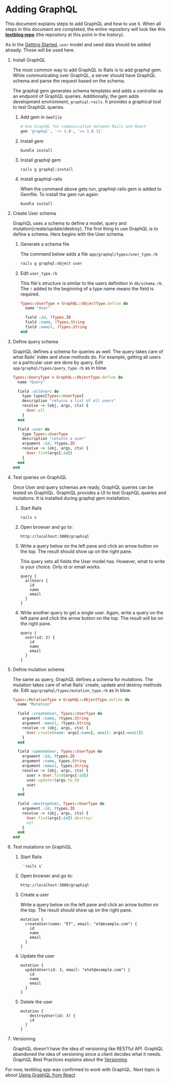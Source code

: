 # Adding GraphQL

This document explains steps to add GraphQL and how to use it.
When all steps in this document are completed, the entire repository will look like this
__[textblog repo](https://github.com/yokolet/textblog/tree/06a62e49cb5f85d50a31c835a594c77e550692bf)__
(the repository at this point in the history).


As in the [Getting Started](./GettingStarted.md), `user` model and seed data
should be added already. Those will be used here.

1. Install GraphQL

    The most common way to add GraphQL to Rails is to add graphql gem.
    While communicating over GraphQL, a server should have GraphQL schema
    and parse the request based on the schema.
    
    The graphql gem generates schema templates and adds a controller as an
    endpoint of GraphQL queries. Additionally, the gem adds development
    environment, `graphiql-rails`. It provides a graphical tool to test
    GraphQL queries.
    
    1. Add gem in `Gemfile` 

        ```ruby
        # Use GraphQL for communication between Rails and React
        gem 'graphql', '~> 1.8', '>= 1.8.11'
        ```
        
    2. Install gem

        ```
        bundle install
        ```
    
    3. Install graphql gem
    
        ```rails g graphql:install```
    
    4. Install graphiql-rails
    
        When the command above gets run, graphiql-rails gem is added to Gemfile.
        To install the gem run again:
        
        ```bundle install```

2. Create User schema

    GraphQL uses a schema to define a model, query and mutation(create/update/destroy).
    The first thing to use GraphQL is to define a schema. Here begins with the
    User schema.
    
    1. Generate a schema file
    
        The command below adds a file `app/graphql/types/user_type.rb`

        ```bash
        rails g graphql:object user
        ```
    
    2. Edit `user_type.rb`

        This file's structure is similar to the users definition in `db/schema.rb`.
        The `!` added to the beginning of a type name means the field is required.
    
        ```ruby
        Types::UserType = GraphQL::ObjectType.define do
          name "User"
        
          field :id, !Types.ID
          field :name, !Types.String
          field :email, !Types.String
        end
        ```

3. Define query schema

    GraphQL defines a schema for queries as well. The query takes care of what Rails'
    index and show methods do. For example, getting all users or a
    particular user are done by query.
    Edit `app/graphql/types/query_type.rb` as in blow.
    
    ```ruby
    Types::QueryType = GraphQL::ObjectType.define do
      name "Query"
    
      field :allUsers do
        type types[Types::UserType]
        description "returns a list of all users"
        resolve -> (obj, args, ctx) {
          User.all
        }
      end
    
      field :user do
        type Types::UserType
        description "returns a user"
        argument :id, !types.ID
        resolve -> (obj, args, ctx) {
          User.find(args[:id])
        }
      end
    end
    ```

4. Test queries on GraphiQL

    Once User and query schemas are ready, GraphQL queries can be tested on GraphiQL.
    GraphiQL provides a UI to test GraphQL queries and mutations. It is installed during
    graphql gem installation.

    1. Start Rails
    
        `rails s`

    2. Open browser and go to:
    
        `http://localhost:3000/graphiql`

    3. Write a query below on the left pane and click an arrow button on the top. The result
        should show up on the right pane.

        This query sets all fields the User model has. However, what to write is your choice.
        Only id or email works.

        ```
        query {
          allUsers {
            id
            name
            email
          }
        }
        ```

    4. Write another query to get a single user. Again, write a query on the left pane and
        click the arrow button on the top. The result will be on the right pane.

        ```
        query {
          user(id: 2) {
            id
            name
            email
          }
        }
        ```

5. Define mutation schema

    The same as query, GraphQL defines a schema for mutations. The mutation takes care of what
    Rails' create, update and destroy methods do.
    Edit `app/graphql/types/mutation_type.rb` as in blow.
    
    ```ruby
    Types::MutationType = GraphQL::ObjectType.define do
      name "Mutation"
    
      field :createUser, Types::UserType do
        argument :name, !types.String
        argument :email, !types.String
        resolve -> (obj, args, ctx) {
          User.create(name: args[:name], email: args[:email])
        }
      end
    
      field :updateUser, Types::UserType do
        argument :id, !types.ID
        argument :name, types.String
        argument :email, types.String
        resolve -> (obj, args, ctx) {
          user = User.find(args[:id])
          user.update!(args.to_h)
          user
        }
      end
    
      field :destroyUser, Types::UserType do
        argument :id, !types.ID
        resolve -> (obj, args, ctx) {
          User.find(args[:id]).destroy!
          nil
        }
      end
    end
    ```

6. Test mutations on GraphiQL

    1. Start Rails
        
            `rails s`
    
    2. Open browser and go to:
    
        `http://localhost:3000/graphiql`

    3. Create a user
    
        Write a query below on the left pane and click an arrow button on the top. The result
        should show up on the right pane.

        ```
        mutation {
          createUser(name: "ET", email: "et@example.com") {
            id
            name
            email
          }
        }
        ```

    4. Update the user
    
        ```
        mutation {
          updateUser(id: 3, email: "etet@example.com") {
            id
            name
            email
          } 
        }
        ```

    5. Delete the user

        ```
        mutation {
        	destroyUser(id: 3) {
            id
          }
        }
        ```

7. Versioning

    GraphQL doesn't have the idea of versioning like RESTful API.
    GraphQL abandoned the idea of versioning since a client decides what it needs.
    GraphQL Best Practices explains about
    the [Versioning](https://graphql.org/learn/best-practices/#versioning).
    
For now, textblog app was confirmed to work with GraphQL. Next topic is
about [Using GraphQL from React](./UsingGraphQLfromReact.md)

